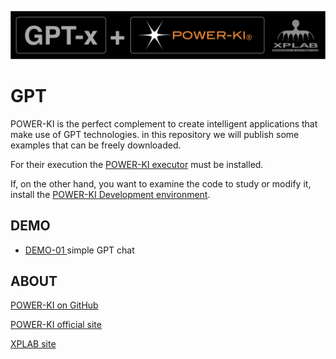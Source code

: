 ![image](GPT+PWK.png )
# GPT
POWER-KI is the perfect complement to create intelligent applications that make use of GPT technologies.
in this repository we will publish some examples that can be freely downloaded.
 
For their execution the <a href="https://github.com/POWER-KI/POWER-KI/raw/master/INSTALL-PACKAGE/Setup_PWK-EXC_PUB01.msi" download> POWER-KI executor</a> must be installed. 

If, on the other hand, you want to examine the code to study or modify it, install the  <a href="https://github.com/POWER-KI/POWER-KI/raw/master/INSTALL-PACKAGE/Setup_POWER-KI_PUB01.msi" download> POWER-KI Development environment</a>.

## DEMO

*  <a href="https://github.com/POWER-KI/GPT/tree/main/DEMO-01"> DEMO-01 </a>  simple GPT chat

## ABOUT
<a href="https://github.com/POWER-KI"> POWER-KI on GitHub</a> 

<a href="http://www.power-ki.com"> POWER-KI official site</a> 

<a href="http://www.xplab.net"> XPLAB site</a> 
